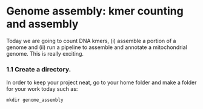 # Genome assembly: kmer counting and assembly

Today we are going to count DNA kmers, (i) assemble a portion of a genome and (ii) run a pipeline to assemble and annotate a mitochondrial genome. This is really exciting. 

### 1.1 Create a directory. 
In order to keep your project neat, go to your home folder and make a folder for your work today such as:

```
mkdir genome_assembly
```



